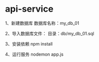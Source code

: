 # api-service

1、新建数据库
数据库名称：my_db_01

2、导入数据库文件：
目录：db/my_db_01.sql

3、安装依赖
npm install

4、运行服务
nodemon app.js
